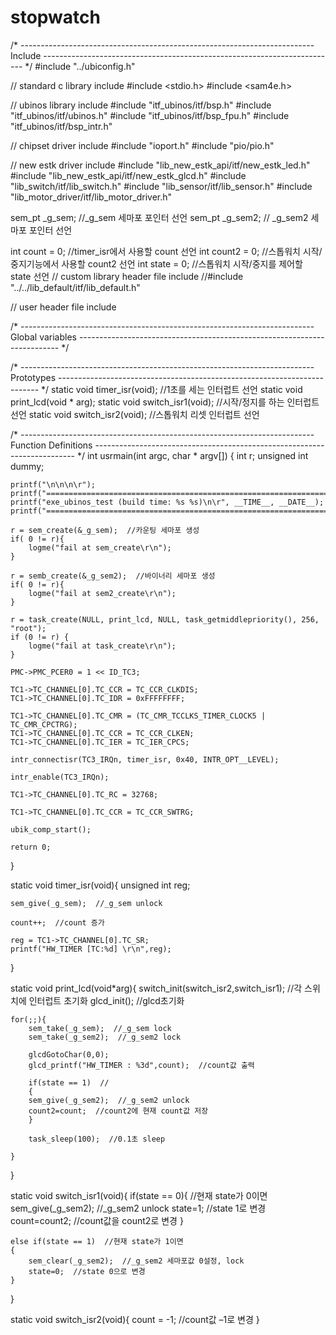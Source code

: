 # stopwatch

/* -------------------------------------------------------------------------
	Include
 ------------------------------------------------------------------------- */
#include "../ubiconfig.h"

// standard c library include
#include <stdio.h>
#include <sam4e.h>

// ubinos library include
#include "itf_ubinos/itf/bsp.h"
#include "itf_ubinos/itf/ubinos.h"
#include "itf_ubinos/itf/bsp_fpu.h"
#include "itf_ubinos/itf/bsp_intr.h"

// chipset driver include
#include "ioport.h"
#include "pio/pio.h"

// new estk driver include
#include "lib_new_estk_api/itf/new_estk_led.h"
#include "lib_new_estk_api/itf/new_estk_glcd.h"
#include "lib_switch/itf/lib_switch.h"
#include "lib_sensor/itf/lib_sensor.h"
#include "lib_motor_driver/itf/lib_motor_driver.h"

sem_pt	_g_sem; //_g_sem 세마포 포인터 선언
sem_pt	_g_sem2; // _g_sem2 세마포 포인터 선언

int count = 0;  //timer_isr에서 사용할 count 선언
int count2 = 0;  //스톱워치 시작/중지기능에서 사용할 count2 선언
int state = 0;  //스톱워치 시작/중지를 제어할 state 선언
// custom library header file include
//#include "../../lib_default/itf/lib_default.h"

// user header file include

/* -------------------------------------------------------------------------
	Global variables
 ------------------------------------------------------------------------- */

/* -------------------------------------------------------------------------
	Prototypes
 ------------------------------------------------------------------------- */
static void timer_isr(void);  //1초를 세는 인터럽트 선언
static void print_lcd(void * arg);
static void switch_isr1(void);  //시작/정지를 하는 인터럽트 선언
static void switch_isr2(void);  //스톱워치 리셋 인터럽트 선언

/* -------------------------------------------------------------------------
	Function Definitions
 ------------------------------------------------------------------------- */
int usrmain(int argc, char * argv[]) {
	int r;
	unsigned int dummy;

	printf("\n\n\n\r");
	printf("================================================================================\n\r");
	printf("exe_ubinos_test (build time: %s %s)\n\r", __TIME__, __DATE__);
	printf("================================================================================\n\r");

	r = sem_create(&_g_sem);  //카운팅 세마포 생성
	if( 0 != r){
		logme("fail at sem_create\r\n");
	}

	r = semb_create(&_g_sem2);  //바이너리 세마포 생성
	if( 0 != r){
		logme("fail at sem2_create\r\n");
	}

	r = task_create(NULL, print_lcd, NULL, task_getmiddlepriority(), 256, "root");
	if (0 != r) {
		logme("fail at task_create\r\n");
	}

	PMC->PMC_PCER0 = 1 << ID_TC3;

	TC1->TC_CHANNEL[0].TC_CCR = TC_CCR_CLKDIS;
	TC1->TC_CHANNEL[0].TC_IDR = 0xFFFFFFFF;

	TC1->TC_CHANNEL[0].TC_CMR = (TC_CMR_TCCLKS_TIMER_CLOCK5 | TC_CMR_CPCTRG);
	TC1->TC_CHANNEL[0].TC_CCR = TC_CCR_CLKEN;
	TC1->TC_CHANNEL[0].TC_IER = TC_IER_CPCS;

	intr_connectisr(TC3_IRQn, timer_isr, 0x40, INTR_OPT__LEVEL);

	intr_enable(TC3_IRQn);

	TC1->TC_CHANNEL[0].TC_RC = 32768;

	TC1->TC_CHANNEL[0].TC_CCR = TC_CCR_SWTRG;

	ubik_comp_start();

	return 0;
}

static void timer_isr(void){
	unsigned int reg;

	sem_give(_g_sem);  //_g_sem unlock

	count++;  //count 증가

	reg = TC1->TC_CHANNEL[0].TC_SR;
	printf("HW_TIMER [TC:%d] \r\n",reg);
}

static void print_lcd(void*arg){
	switch_init(switch_isr2,switch_isr1);  //각 스위치에 인터럽트 초기화
	glcd_init();  //glcd초기화

	for(;;){
		sem_take(_g_sem);  //_g_sem lock
		sem_take(_g_sem2);  //_g_sem2 lock

		glcdGotoChar(0,0);
		glcd_printf("HW_TIMER : %3d",count);  //count값 출력

		if(state == 1)  //
		{
		sem_give(_g_sem2);  //_g_sem2 unlock
		count2=count;  //count2에 현재 count값 저장
		}

		task_sleep(100);  //0.1초 sleep

	}
}

static void switch_isr1(void){
	if(state == 0){  //현재 state가 0이면
		sem_give(_g_sem2);  //_g_sem2 unlock
		state=1;  //state 1로 변경
		count=count2;  //count값을 count2로 변경
	}

	else if(state == 1)  //현재 state가 1이면
	{
		sem_clear(_g_sem2);  //_g_sem2 세마포값 0설정, lock
		state=0;  //state 0으로 변경
	}
}

static void switch_isr2(void){
	count = -1;  //count값 –1로 변경
}
